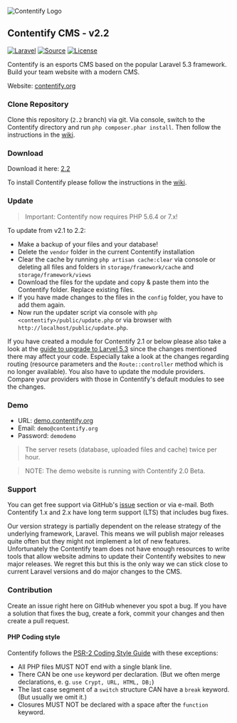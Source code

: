 ![Contentify Logo](http://www.contentify.org/img/hero_small.png)

## Contentify CMS - v2.2

[![Laravel](https://img.shields.io/badge/Laravel-5.3-orange.svg?style=flat-square)](http://laravel.com)
[![Source](http://img.shields.io/badge/source-Contentify/Contentify-blue.svg?style=flat-square)](https://github.com/Contentify/Contentify)
[![License](http://img.shields.io/badge/license-MIT-brightgreen.svg?style=flat-square)](https://tldrlegal.com/license/mit-license)

Contentify is an esports CMS based on the popular Laravel 5.3 framework. Build your team website with a modern CMS.

Website: [contentify.org](http://contentify.org/)

### Clone Repository

Clone this repository (`2.2` branch) via git. Via console, switch to the Contentify directory and run `php composer.phar install`. Then follow the instructions in the [wiki](https://github.com/Contentify/Contentify/wiki/Installation).

### Download

Download it here: [2.2](https://github.com/Contentify/Contentify/releases/tag/v2.2)

To install Contentify please follow the instructions in the [wiki](https://github.com/Contentify/Contentify/wiki/Installation).

### Update

> Important: Contentify now requires PHP 5.6.4 or 7.x!

To update from v2.1 to 2.2:
* Make a backup of your files and your database!
* Delete the `vendor` folder in the current Contentify installation
* Clear the cache by running `php artisan cache:clear` via console or deleting all files and folders in 
`storage/framework/cache` and `storage/framework/views`
* Download the files for the update and copy & paste them into the Contentify folder. Replace existing files.
* If you have made changes to the files in the `config` folder, you have to add them again.
* Now run the updater script via console with `php <contentify>/public/update.php` or via browser with `http://localhost/public/update.php`.

If you have created a module for Contentify 2.1 or below please also take a look at the
[guide to upgrade to Larvel 5.3](https://laravel.com/docs/5.3/upgrade#upgrade-5.3.0) since the changes mentioned there
may affect your code. Especially take a look at the changes regarding routing (resource parameters and the 
`Route::controller` method which is no longer available). 
You also have to update the module providers. Compare your providers with those in Contentify's default modules to see the changes.

### Demo

* URL: [demo.contentify.org](http://demo.contentify.org/)
* Email: `demo@contentify.org`
* Password: `demodemo`

> The server resets (database, uploaded files and cache) twice per hour.

> NOTE: The demo website is running with Contentify 2.0 Beta.

### Support

You can get free support via GitHub's [issue](https://github.com/Contentify/Contentify/issues) section or via e-mail. Both Contentify 1.x and 2.x have long term support (LTS) that includes bug fixes. 

Our version strategy is partially dependent on the release strategy of the underlying framework, Laravel. This means we will publish major releases quite often but they might not implement a lot of new features. Unfortunately the Contentify team does not have enough resources to write tools that allow website admins to update their Contentify websites to new major releases. We regret this but this is the only way we can stick close to current Laravel versions and do major changes to the CMS.

### Contribution

Create an issue right here on GitHub whenever you spot a bug. If you have a solution that fixes the bug, create a fork, commit your changes and then create a pull request.

#### PHP Coding style

Contentify follows the [PSR-2 Coding Style Guide](https://github.com/php-fig/fig-standards/blob/master/accepted/PSR-2-coding-style-guide.md) with these exceptions:

* All PHP files MUST NOT end with a single blank line.
* There CAN be one `use` keyword per declaration. (But we often merge declarations, e. g. `use Crypt, URL, HTML, DB;`)
* The last case segment of a `switch` structure CAN have a `break` keyword. (But usually we omit it.)
* Closures MUST NOT be declared with a space after the `function` keyword.
